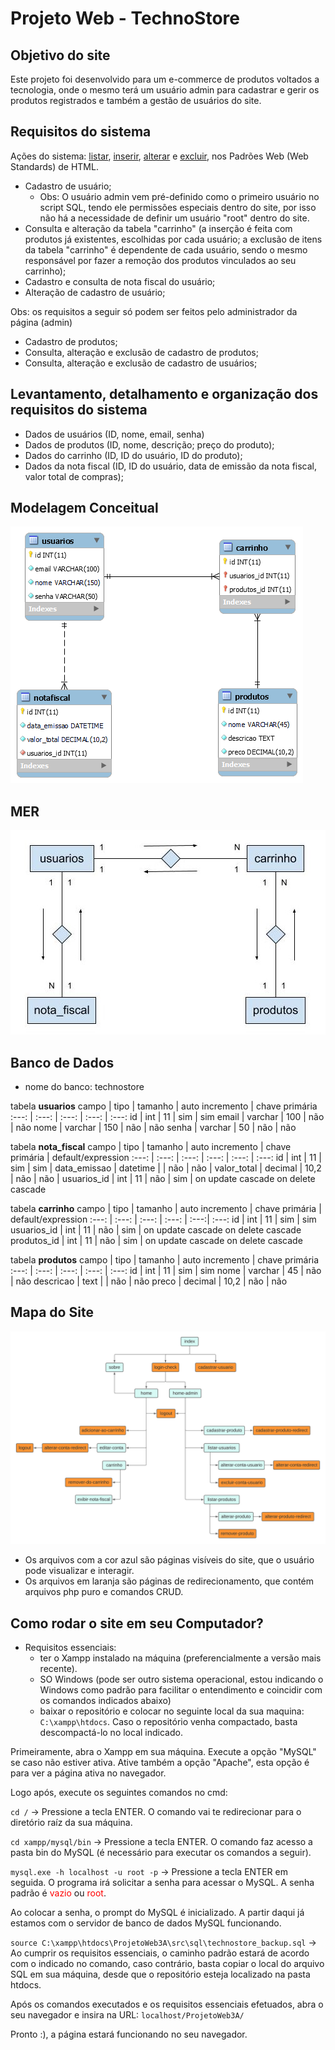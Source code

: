 # Projeto Web - TechnoStore

## Objetivo do site

Este projeto foi desenvolvido para um e-commerce de produtos voltados a tecnologia, onde o mesmo terá um usuário admin para cadastrar e gerir os produtos registrados e também a gestão de usuários do site.

## Requisitos do sistema

Ações do sistema: <u>listar</u>, <u>inserir</u>, <u>alterar</u> e <u>excluir</u>, nos Padrões Web (Web Standards) de HTML.

* Cadastro de usuário;
  * Obs: O usuário admin vem pré-definido como o primeiro usuário no script SQL, tendo ele permissões especiais dentro do site, por isso não há a necessidade de definir um usuário "root" dentro do site.
* Consulta e alteração da tabela "carrinho" (a inserção é feita com produtos já existentes, escolhidas por cada usuário; a exclusão de itens da tabela "carrinho" é dependente de cada usuário, sendo o mesmo responsável por fazer a remoção dos produtos vinculados ao seu carrinho);
* Cadastro e consulta de nota fiscal do usuário;
* Alteração de cadastro de usuário;

Obs: os requisitos a seguir só podem ser feitos pelo administrador da página (admin)

* Cadastro de produtos;
* Consulta, alteração e exclusão de cadastro de produtos;
* Consulta, alteração e exclusão de cadastro de usuários;

## Levantamento, detalhamento e organização dos requisitos do sistema

* Dados de usuários (ID, nome, email, senha)
* Dados de produtos (ID, nome, descrição; preço do produto);
* Dados do carrinho (ID, ID do usuário, ID do produto);
* Dados da nota fiscal (ID, ID do usuário, data de emissão da nota fiscal, valor total de compras);

## Modelagem Conceitual

![modelagem-conceitual](./images/modelagem_conceitual.png)

## MER

![mer/der](./images/mer.jpg)

## Banco de Dados

* nome do banco: technostore

tabela **usuarios**
campo | tipo | tamanho | auto incremento | chave primária
:---: | :---: | :---: | :---: | :---:
id | int | 11 | sim | sim
email | varchar | 100 | não | não
nome | varchar | 150 | não | não
senha | varchar | 50 | não | não

tabela **nota_fiscal**
campo | tipo | tamanho | auto incremento | chave primária | default/expression
:---: | :---: | :---: | :---: | :---: | :---:
id | int | 11 | sim | sim |
data_emissao | datetime | | não | não |
valor_total | decimal | 10,2 | não | não |
usuarios_id | int | 11 | não | sim | on update cascade on delete cascade

tabela **carrinho**
campo | tipo | tamanho | auto incremento | chave primária | default/expression
:---: | :---: | :---: | :---: | :---:| :---:
id | int | 11 | sim | sim
usuarios_id | int | 11 | não | sim | on update cascade on delete cascade
produtos_id | int | 11 | não | sim | on update cascade on delete cascade

tabela **produtos**
campo | tipo | tamanho | auto incremento | chave primária
:---: | :---: | :---: | :---: | :---:
id | int | 11 | sim | sim
nome | varchar | 45 | não | não
descricao | text | | não | não
preco | decimal | 10,2 | não | não

## Mapa do Site

![mapa do site](./images/diagrama_do_site.png)

* Os arquivos com a cor azul são páginas visíveis do site, que o usuário pode visualizar e interagir.
* Os arquivos em laranja são páginas de redirecionamento, que contém arquivos php puro e comandos CRUD.

## Como rodar o site em seu Computador?

* Requisitos essenciais:
  * ter o Xampp instalado na máquina (preferencialmente a versão mais recente).
  * SO Windows (pode ser outro sistema operacional, estou indicando o Windows como padrão para facilitar o entendimento e coincidir com os comandos indicados abaixo)
  * baixar o repositório e colocar no seguinte local da sua maquina: `C:\xampp\htdocs`. Caso o repositório venha compactado, basta descompactá-lo no local indicado.

Primeiramente, abra o Xampp em sua máquina. Execute a opção "MySQL" se caso não estiver ativa. Ative também a opção "Apache", esta opção é para ver a página ativa no navegador.

Logo após, execute os seguintes comandos no cmd:

`cd /` → Pressione a tecla ENTER. O comando vai te redirecionar para o diretório raíz da sua máquina.

`cd xampp/mysql/bin` → Pressione a tecla ENTER. O comando faz acesso a pasta bin do MySQL (é necessário para executar os comandos a seguir).

`mysql.exe -h localhost -u root -p` → Pressione a tecla ENTER em seguida. O programa irá solicitar a senha para acessar o MySQL. A senha padrão é <span style="color: red;">vazio</span> ou <span style="color: red;">root</span>.

Ao colocar a senha, o prompt do MySQL é inicializado. A partir daqui já estamos com o servidor de banco de dados MySQL funcionando.

`source C:\xampp\htdocs\ProjetoWeb3A\src\sql\technostore_backup.sql` → Ao cumprir os requisitos essenciais, o caminho padrão estará de acordo com o indicado no comando, caso contrário, basta copiar o local do arquivo SQL em sua máquina, desde que o repositório esteja localizado na pasta htdocs.

Após os comandos executados e os requisitos essenciais efetuados, abra o seu navegador e insira na URL: `localhost/ProjetoWeb3A/`

Pronto :), a página estará funcionando no seu navegador.
